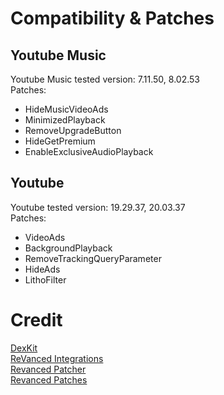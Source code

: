# Compatibility & Patches

## Youtube Music
Youtube Music tested version: 7.11.50, 8.02.53  
Patches:
- HideMusicVideoAds
- MinimizedPlayback
- RemoveUpgradeButton
- HideGetPremium
- EnableExclusiveAudioPlayback

## Youtube
Youtube tested version: 19.29.37, 20.03.37  
Patches: 
- VideoAds
- BackgroundPlayback
- RemoveTrackingQueryParameter
- HideAds
- LithoFilter

# Credit

[DexKit](https://github.com/LuckyPray/DexKit)  
[ReVanced Integrations](https://github.com/ReVanced/revanced-integrations)  
[Revanced Patcher](https://github.com/ReVanced/revanced-patcher)  
[Revanced Patches](https://github.com/ReVanced/revanced-patches)  
